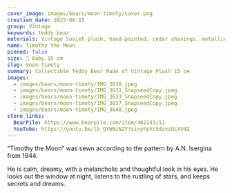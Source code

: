 ```yaml
---
cover_image: images/bears/moon-timoty/cover.png
creation_date: 2025-08-15
group: Vintage
keywords: teddy bear
materials: Vintage Soviet plush, hand-painted, cedar shavings, metallic granulate
name: Timothy the Moon
pinned: false
size: 🐻 Baby 15 cm
slug: moon-timoty
summary: Collectible Teddy Bear Made of Vintage Plush 15 см
images:
  - images/bears/moon-timoty/IMG_3630.jpeg
  - images/bears/moon-timoty/IMG_3631_SnapseedCopy.jpeg
  - images/bears/moon-timoty/IMG_3633_SnapseedCopy.jpeg
  - images/bears/moon-timoty/IMG_3637_SnapseedCopy.jpeg
  - images/bears/moon-timoty/IMG_3640.jpeg
store_links:
  BearPile: https://www.bearpile.com/item/402243/11
  YouTube: https://youtu.be/lb_QYWNiNZY?si=yFpVcSdzvsOLXVdZ
---
```


“Timothy the Moon” was sewn according to the pattern by A.N. Isergina from 1944.

He is calm, dreamy, with a melancholic and thoughtful look in his eyes.
He looks out the window at night, listens to the rustling of stars, and keeps secrets and dreams.
